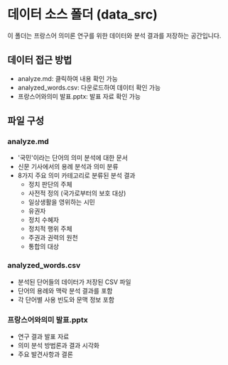 # 데이터 소스 폴더 (data_src)

이 폴더는 프랑스어 의미론 연구를 위한 데이터와 분석 결과를 저장하는 공간입니다.

## 데이터 접근 방법
- analyze.md: 클릭하여 내용 확인 가능
- analyzed_words.csv: 다운로드하여 데이터 확인 가능
- 프랑스어와의미 발표.pptx: 발표 자료 확인 가능

## 파일 구성

### analyze.md
- '국민'이라는 단어의 의미 분석에 대한 문서
- 신문 기사에서의 용례 분석과 의미 분류
- 8가지 주요 의미 카테고리로 분류된 분석 결과
  - 정치 판단의 주체
  - 사전적 정의 (국가로부터의 보호 대상)
  - 일상생활을 영위하는 시민
  - 유권자
  - 정치 수혜자
  - 정치적 행위 주체
  - 주권과 권력의 원천
  - 통합의 대상

### analyzed_words.csv
- 분석된 단어들의 데이터가 저장된 CSV 파일
- 단어의 용례와 맥락 분석 결과를 포함
- 각 단어별 사용 빈도와 문맥 정보 포함

### 프랑스어와의미 발표.pptx
- 연구 결과 발표 자료
- 의미 분석 방법론과 결과 시각화
- 주요 발견사항과 결론



